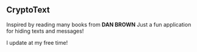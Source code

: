 ## CryptoText

Inspired by reading many books from **DAN BROWN**
Just a fun application for hiding texts and messages!

I update at my free time!

